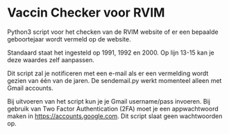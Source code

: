 # Vaccin Checker voor RVIM

Python3 script voor het checken van de RVIM website of er een bepaalde geboortejaar wordt vermeld op de website. 

Standaard staat het ingesteld op 1991, 1992 en 2000. Op lijn 13-15 kan je deze waardes zelf aanpassen.

Dit script zal je notificeren met een e-mail als er een vermelding wordt gezien van één van de jaren. De sendemail.py werkt momenteel alleen met Gmail accounts. 

Bij uitvoeren van het script kun je je Gmail username/pass invoeren. Bij gebruik van Two Factor Authentication (2FA) moet je een appwachtwoord maken in https://accounts.google.com. Dit script slaat geen wachtwoorden op.
